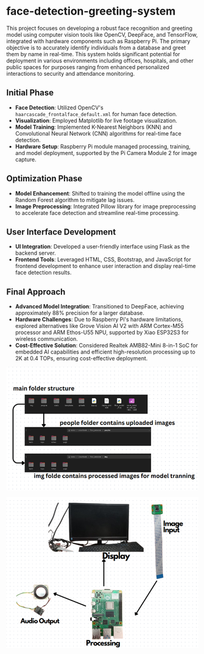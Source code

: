 # face-detection-greeting-system

This project focuses on developing a robust face recognition and greeting model using computer vision tools like OpenCV, DeepFace, and TensorFlow, integrated with hardware components such as Raspberry Pi. The primary objective is to accurately identify individuals from a database and greet them by name in real-time. This system holds significant potential for deployment in various environments including offices, hospitals, and other public spaces for purposes ranging from enhanced personalized interactions to security and attendance monitoring.

## Initial Phase

- **Face Detection**: Utilized OpenCV's `haarcascade_frontalface_default.xml` for human face detection.
- **Visualization**: Employed Matplotlib for live footage visualization.
- **Model Training**: Implemented K-Nearest Neighbors (KNN) and Convolutional Neural Network (CNN) algorithms for real-time face detection.
- **Hardware Setup**: Raspberry Pi module managed processing, training, and model deployment, supported by the Pi Camera Module 2 for image capture.

## Optimization Phase

- **Model Enhancement**: Shifted to training the model offline using the Random Forest algorithm to mitigate lag issues.
- **Image Preprocessing**: Integrated Pillow library for image preprocessing to accelerate face detection and streamline real-time processing.

## User Interface Development

- **UI Integration**: Developed a user-friendly interface using Flask as the backend server.
- **Frontend Tools**: Leveraged HTML, CSS, Bootstrap, and JavaScript for frontend development to enhance user interaction and display real-time face detection results.

## Final Approach

- **Advanced Model Integration**: Transitioned to DeepFace, achieving approximately 88% precision for a larger database.
- **Hardware Challenges**: Due to Raspberry Pi's hardware limitations, explored alternatives like Grove Vision AI V2 with ARM Cortex-M55 processor and ARM Ethos-U55 NPU, supported by Xiao ESP32S3 for wireless communication.
- **Cost-Effective Solution**: Considered Realtek AMB82-Mini 8-in-1 SoC for embedded AI capabilities and efficient high-resolution processing up to 2K at 0.4 TOPs, ensuring cost-effective deployment.

![working image](https://raw.githubusercontent.com/kumarvishwajeettrivedi/face-detection-greeting-system/main/Screenshot%20from%202024-07-04%2018-18-29.png)




![working image](https://raw.githubusercontent.com/kumarvishwajeettrivedi/face-detection-greeting-system/main/Screenshot%20from%202024-07-04%2016-47-29.png)




